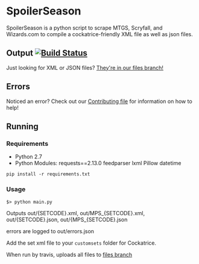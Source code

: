 # SpoilerSeason #
SpoilerSeason is a python script to scrape MTGS, Scryfall, and Wizards.com to compile a cockatrice-friendly XML file as well as json files.

## Output [![Build Status](https://travis-ci.org/tritoch/SpoilerSeason.svg?branch=master)](https://travis-ci.org/tritoch/SpoilerSeason) ##
Just looking for XML or JSON files?  [They're in our files branch!](https://github.com/tritoch/SpoilerSeason/tree/files)

## Errors ##
Noticed an error?  Check out our [Contributing file](https://github.com/tritoch/SpoilerSeason/blob/master/.github/CONTRIBUTING.md) for information on how to help!

## Running ##

### Requirements ###
 * Python 2.7
 * Python Modules:
    requests==2.13.0
    feedparser
    lxml
    Pillow
    datetime

```
pip install -r requirements.txt
```

### Usage ###
    
```
$> python main.py
```

Outputs out/{SETCODE}.xml, out/MPS\_{SETCODE}.xml, out/{SETCODE}.json, out/{MPS\_{SETCODE}.json

errors are logged to out/errors.json

Add the set xml file to your `customsets` folder for Cockatrice.

When run by travis, uploads all files to [files branch](https://github.com/tritoch/SpoilerSeason/tree/files)
